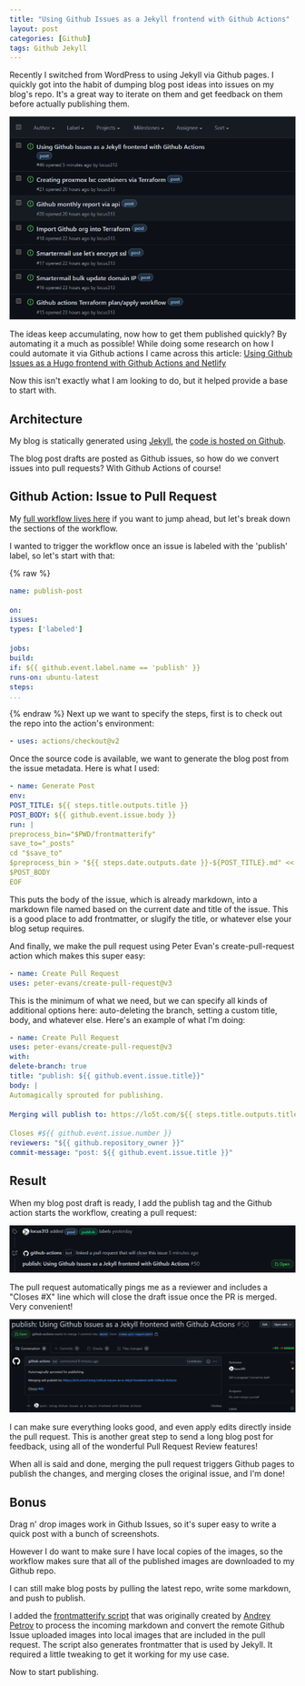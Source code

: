 ```yaml
---
title: "Using Github Issues as a Jekyll frontend with Github Actions"
layout: post
categories: [Github]
tags: Github Jekyll
---
```

Recently I switched from WordPress to using Jekyll via Github pages. I quickly got into the habit of dumping blog post ideas into issues on my blog's repo. It's a great way to iterate on them and get feedback on them before actually publishing them.

![image](/assets/img/119626686-54434f80-bdc0-11eb-858d-9777e3148a8b.png)

The ideas keep accumulating, now how to get them published quickly? By automating it a much as possible!
While doing some research on how I could automate it via Github actions I came across this article:
[Using Github Issues as a Hugo frontend with Github Actions and Netlify](https://shazow.net/posts/github-issues-as-a-hugo-frontend)

Now this isn't exactly what I am looking to do, but it helped provide a base to start with. 
## Architecture
My blog is statically generated using [Jekyll](https://jekyllrb.com/), the [code is hosted on Github](https://github.com/locus313/locus313.github.io).

The blog post drafts are posted as Github issues, so how do we convert issues into pull requests? With Github Actions of course!

## Github Action: Issue to Pull Request
My [full workflow lives here](https://github.com/locus313/locus313.github.io/blob/master/.github/workflows/publish.yml) if you want to jump ahead, but let's break down the sections of the workflow.

I wanted to trigger the workflow once an issue is labeled with the 'publish' label, so let's start with that:

{% raw %}
```yaml
name: publish-post

on:
issues:
types: ['labeled']

jobs:
build:
if: ${{ github.event.label.name == 'publish' }}
runs-on: ubuntu-latest
steps:
...
```
{% endraw %}
Next up we want to specify the steps, first is to check out the repo into the action's environment:
```yaml
- uses: actions/checkout@v2
```
Once the source code is available, we want to generate the blog post from the issue metadata. Here is what I used:
```yaml
- name: Generate Post
env:
POST_TITLE: ${{ steps.title.outputs.title }}
POST_BODY: ${{ github.event.issue.body }}
run: |
preprocess_bin="$PWD/frontmatterify"
save_to="_posts"
cd "$save_to"
$preprocess_bin > "${{ steps.date.outputs.date }}-${POST_TITLE}.md" << EOF
$POST_BODY
EOF
```
This puts the body of the issue, which is already markdown, into a markdown file named based on the current date and title of the issue. This is a good place to add frontmatter, or slugify the title, or whatever else your blog setup requires.

And finally, we make the pull request using Peter Evan's create-pull-request action which makes this super easy:
```yaml
- name: Create Pull Request
uses: peter-evans/create-pull-request@v3
```
This is the minimum of what we need, but we can specify all kinds of additional options here: auto-deleting the branch, setting a custom title, body, and whatever else. Here's an example of what I'm doing:
```yaml
- name: Create Pull Request
uses: peter-evans/create-pull-request@v3
with:
delete-branch: true
title: "publish: ${{ github.event.issue.title}}"
body: |
Automagically sprouted for publishing.

Merging will publish to: https://lo5t.com/${{ steps.title.outputs.title }}

Closes #${{ github.event.issue.number }}
reviewers: "${{ github.repository_owner }}"
commit-message: "post: ${{ github.event.issue.title }}"
```
## Result
When my blog post draft is ready, I add the publish tag and the Github action starts the workflow, creating a pull request:

![image](/assets/img/119776493-de9bba00-be79-11eb-9bb5-e213cd7da9b8.png)

The pull request automatically pings me as a reviewer and includes a "Closes #X" line which will close the draft issue once the PR is merged. Very convenient!

![image](/assets/img/119776748-2cb0bd80-be7a-11eb-9b76-e8904cafb8ac.png)

I can make sure everything looks good, and even apply edits directly inside the pull request. This is another great step to send a long blog post for feedback, using all of the wonderful Pull Request Review features!

When all is said and done, merging the pull request triggers Github pages to publish the changes, and merging closes the original issue, and I'm done!

## Bonus
Drag n' drop images work in Github Issues, so it's super easy to write a quick post with a bunch of screenshots.

However I do want to make sure I have local copies of the images, so the workflow makes sure that all of the published images are downloaded to my Github repo.

I can still make blog posts by pulling the latest repo, write some markdown, and push to publish.

I added the [frontmatterify script](https://github.com/locus313/locus313.github.io/blob/master/frontmatterify) that was originally created by [Andrey Petrov](https://shazow.net/) to process the incoming markdown and convert the remote Github Issue uploaded images into local images that are included in the pull request. The script also generates frontmatter that is used by Jekyll. It required a little tweaking to get it working for my use case.

Now to start publishing.
